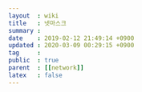 ```yaml
---
layout  : wiki
title   : 넷마스크
summary : 
date    : 2019-02-12 21:49:14 +0900
updated : 2020-03-09 00:29:15 +0900
tag     : 
public  : true
parent  : [[network]]
latex   : false
---
```


# 
